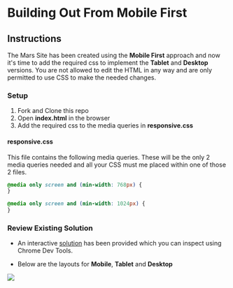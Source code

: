 # Building Out From Mobile First
## Instructions

The Mars Site has been created using the **Mobile First** approach and now it's time to add the required css to implement the **Tablet** and **Desktop** versions.  You are not allowed to edit the HTML in any way and are only permitted to use CSS to make the needed changes. 

### Setup
1. Fork and Clone this repo
2. Open **index.html** in the browser
3. Add the required css to the media queries in **responsive.css**

#### responsive.css

This file contains the following media queries.  These will be the only 2 media queries needed and all your CSS must me placed within one of those 2 files. 

```css
@media only screen and (min-width: 768px) {
}

@media only screen and (min-width: 1024px) {
}

```

### Review Existing Solution
- An interactive [solution](https://0wqnv.csb.app/) has been provided which you can inspect using Chrome Dev Tools. 

- Below are the layouts for **Mobile**, **Tablet** and **Desktop**

<img src="https://i.imgur.com/GM9oj6c.jpg" />
